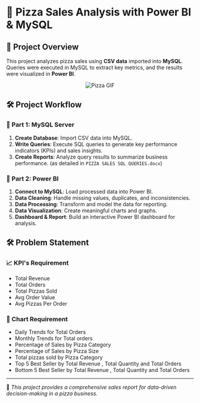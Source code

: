 # 🍕 Pizza Sales Analysis with Power BI & MySQL

## 📌 Project Overview  
This project analyzes pizza sales using **CSV data** imported into **MySQL**. Queries were executed in MySQL to extract key metrics, and the results were visualized in **Power BI**.

<p align="center">
  <img src="https://media.giphy.com/media/v1.Y2lkPTc5MGI3NjExbmF6ZGZ0M2JncGRuYjh0aWFwbDlleGVwOWF3eGc4ZGl1YzFtZXV4YiZlcD12MV9naWZzX3NlYXJjaCZjdD1n/3osxYoufeOGOA7xiX6/giphy.gif" alt="Pizza GIF">
</p>


## 🛠️ Project Workflow  

### 🔹 Part 1: MySQL Server  
1. **Create Database**: Import CSV data into MySQL.  
2. **Write Queries**: Execute SQL queries to generate key performance indicators (KPIs) and sales insights.  
3. **Create Reports**: Analyze query results to summarize business performance. (as detailed in `PIZZA SALES SQL QUERIES.docx`) 

### 🔹 Part 2: Power BI  
1. **Connect to MySQL**: Load processed data into Power BI.  
2. **Data Cleaning**: Handle missing values, duplicates, and inconsistencies.  
3. **Data Processing**: Transform and model the data for reporting.  
4. **Data Visualization**: Create meaningful charts and graphs.  
5. **Dashboard & Report**: Build an interactive Power BI dashboard for analysis.  

## 🛠️ Problem Statement
### 📈 KPI's Requirement
- Total Revenue
- Total Orders
- Total Pizzas Sold
- Avg Order Value 
- Avg Pizzas Per Order  

### 🔹 Chart Requirement 
- Daily Trends for Total Orders
- Monthly Trends for Total orders
- Percentage of Sales by Pizza Category
- Percentage of Sales by Pizza Size
- Total pizzas sold by Pizza Category
- Top 5 Best Seller by Total Revenue , Total Quantity and Total Orders
- Bottom 5 Best Seller by Total Revenue , Total Quantity and Total Orders
 

---
📢 *This project provides a comprehensive sales report for data-driven decision-making in a pizza business.*
